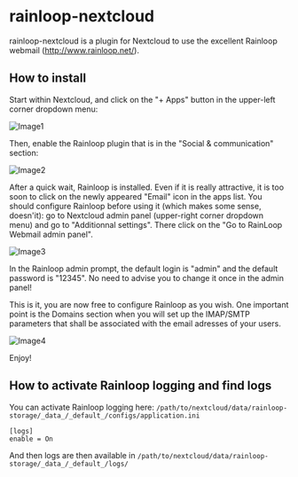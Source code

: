 # rainloop-nextcloud

rainloop-nextcloud is a plugin for Nextcloud to use the excellent Rainloop webmail (http://www.rainloop.net/).


## How to install

Start within Nextcloud, and click on the "+ Apps" button in the upper-left corner dropdown menu:

![Image1](https://github.com/pierre-alain-b/rainloop-nextcloud/blob/master/screenshots/help_a1.png)

Then, enable the Rainloop plugin that is in the "Social & communication" section:

![Image2](https://github.com/pierre-alain-b/rainloop-nextcloud/blob/master/screenshots/help_a2.png)

After a quick wait, Rainloop is installed. Even if it is really attractive, it is too soon to click on the newly appeared "Email" icon in the apps list.
You should configure Rainloop before using it (which makes some sense, doesn'it): go to Nextcloud admin panel (upper-right corner dropdown menu) and go to "Additionnal settings". There click on the "Go to RainLoop Webmail admin panel".

![Image3](https://github.com/pierre-alain-b/rainloop-nextcloud/blob/master/screenshots/help_a3.png)

In the Rainloop admin prompt, the default login is "admin" and the default password is "12345". No need to advise you to change it once in the admin panel!

This is it, you are now free to configure Rainloop as you wish. One important point is the Domains section when you will set up the IMAP/SMTP parameters that shall be associated with the email adresses of your users.

![Image4](https://github.com/pierre-alain-b/rainloop-nextcloud/blob/master/screenshots/help_a4.png)

Enjoy!


## How to activate Rainloop logging and find logs

You can activate Rainloop logging here: `/path/to/nextcloud/data/rainloop-storage/_data_/_default_/configs/application.ini`
```
[logs]
enable = On
```
And then logs are then available in `/path/to/nextcloud/data/rainloop-storage/_data_/_default_/logs/`
